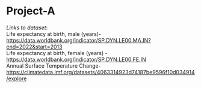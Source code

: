 # Project-A

*Links to dataset*: <br/>
Life expectancy at birth, male (years)- https://data.worldbank.org/indicator/SP.DYN.LE00.MA.IN?end=2022&start=2013 <br/>
Life expectancy at birth, female (years) - https://data.worldbank.org/indicator/SP.DYN.LE00.FE.IN <br/>
Annual Surface Temperature Change- https://climatedata.imf.org/datasets/4063314923d74187be9596f10d034914/explore <br/>
